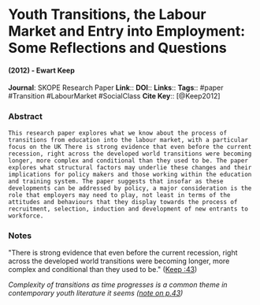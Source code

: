 # Youth Transitions, the Labour Market and Entry into Employment: Some Reflections and Questions
#### (2012) - Ewart Keep
**Journal**: SKOPE Research Paper
**Link**:: 
**DOI**:: 
**Links**:: 
**Tags**:: #paper #Transition #LabourMarket #SocialClass 
**Cite Key**:: [@Keep2012]

### Abstract

```
This research paper explores what we know about the process of transitions from education into the labour market, with a particular focus on the UK There is strong evidence that even before the current recession, right across the developed world transitions were becoming longer, more complex and conditional than they used to be. The paper explores what structural factors may underlie these changes and their implications for policy makers and those working within the education and training system. The paper suggests that insofar as these developments can be addressed by policy, a major consideration is the role that employers may need to play, not least in terms of the attitudes and behaviours that they display towards the process of recruitment, selection, induction and development of new entrants to workforce.
```

### Notes

"There is strong evidence that even before the current recession, right across the developed world transitions were becoming longer, more complex and conditional than they used to be." ([Keep :43](zotero://open-pdf/library/items/EFSM8TV6?page=5))

_Complexity of transitions as time progresses is a common theme in contemporary youth literature it seems ([note on p.43](zotero://open-pdf/library/items/EFSM8TV6?page=5))_